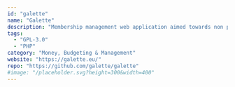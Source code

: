 ```yaml
---
id: "galette"
name: "Galette"
description: "Membership management web application aimed towards non profit organizations."
tags:
  - "GPL-3.0"
  - "PHP"
category: "Money, Budgeting & Management"
website: "https://galette.eu/"
repo: "https://github.com/galette/galette"
#image: "/placeholder.svg?height=300&width=400"
---
```


